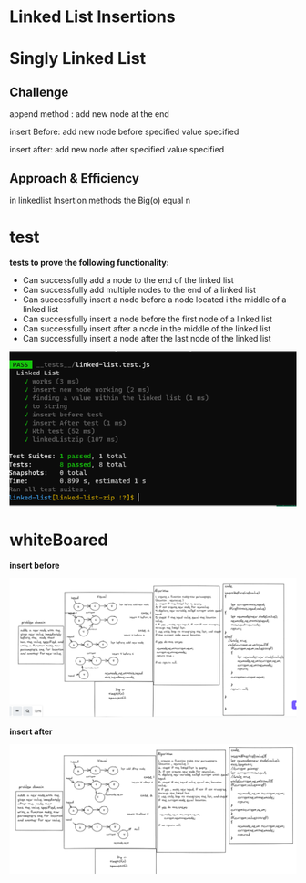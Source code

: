 # Linked List Insertions

# Singly Linked List

## Challenge
<!-- Description of the challenge -->
append method : add new node at the end

insert Before: add new node before  specified value specified

insert after: add new node after  specified value specified

## Approach & Efficiency
<!-- What approach did you take? Why? What is the Big O space/time for this approach? -->
in linkedlist Insertion methods the Big(o) equal n

# test

**tests to prove the following functionality:**

* Can successfully add a node to the end of the linked list
* Can successfully add multiple nodes to the end of a linked list
* Can successfully insert a node before a node located i the middle of a linked list
* Can successfully insert a node before the first node of a linked list
* Can successfully insert after a node in the middle of the linked list
* Can successfully insert a node after the last node of the linked list

![test](img/zipTest.PNG)



# whiteBoared

**insert before**

![white](img/insertbefore.PNG)

**insert after**

![white](img/insertafter.PNG)


